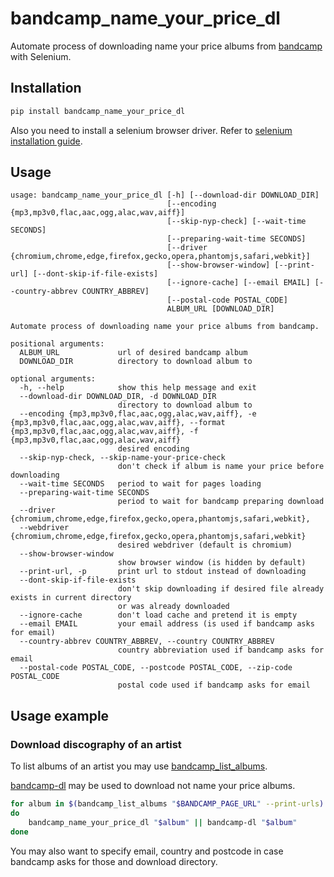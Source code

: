 # bandcamp_name_your_price_dl

Automate process of downloading name your price albums from [bandcamp](bandcamp.com) with Selenium.

## Installation

```sh
pip install bandcamp_name_your_price_dl
```

Also you need to install a selenium browser driver. Refer to [selenium installation guide](https://selenium-python.readthedocs.io/installation.html#drivers).

## Usage

```text
usage: bandcamp_name_your_price_dl [-h] [--download-dir DOWNLOAD_DIR]
                                   [--encoding {mp3,mp3v0,flac,aac,ogg,alac,wav,aiff}]
                                   [--skip-nyp-check] [--wait-time SECONDS]
                                   [--preparing-wait-time SECONDS]
                                   [--driver {chromium,chrome,edge,firefox,gecko,opera,phantomjs,safari,webkit}]
                                   [--show-browser-window] [--print-url] [--dont-skip-if-file-exists]
                                   [--ignore-cache] [--email EMAIL] [--country-abbrev COUNTRY_ABBREV]
                                   [--postal-code POSTAL_CODE]
                                   ALBUM_URL [DOWNLOAD_DIR]

Automate process of downloading name your price albums from bandcamp.

positional arguments:
  ALBUM_URL             url of desired bandcamp album
  DOWNLOAD_DIR          directory to download album to

optional arguments:
  -h, --help            show this help message and exit
  --download-dir DOWNLOAD_DIR, -d DOWNLOAD_DIR
                        directory to download album to
  --encoding {mp3,mp3v0,flac,aac,ogg,alac,wav,aiff}, -e {mp3,mp3v0,flac,aac,ogg,alac,wav,aiff}, --format {mp3,mp3v0,flac,aac,ogg,alac,wav,aiff}, -f {mp3,mp3v0,flac,aac,ogg,alac,wav,aiff}
                        desired encoding
  --skip-nyp-check, --skip-name-your-price-check
                        don't check if album is name your price before downloading
  --wait-time SECONDS   period to wait for pages loading
  --preparing-wait-time SECONDS
                        period to wait for bandcamp preparing download
  --driver {chromium,chrome,edge,firefox,gecko,opera,phantomjs,safari,webkit},
  --webdriver {chromium,chrome,edge,firefox,gecko,opera,phantomjs,safari,webkit}
                        desired webdriver (default is chromium)
  --show-browser-window
                        show browser window (is hidden by default)
  --print-url, -p       print url to stdout instead of downloading
  --dont-skip-if-file-exists
                        don't skip downloading if desired file already exists in current directory
                        or was already downloaded
  --ignore-cache        don't load cache and pretend it is empty
  --email EMAIL         your email address (is used if bandcamp asks for email)
  --country-abbrev COUNTRY_ABBREV, --country COUNTRY_ABBREV
                        country abbreviation used if bandcamp asks for email
  --postal-code POSTAL_CODE, --postcode POSTAL_CODE, --zip-code POSTAL_CODE
                        postal code used if bandcamp asks for email
```

## Usage example

### Download discography of an artist

To list albums of an artist you may use [bandcamp_list_albums](https://github.com/Layerex/bandcamp_list_albums).

[bandcamp-dl](https://github.com/iheanyi/bandcamp-dl) may be used to download not name your price albums.

```bash
for album in $(bandcamp_list_albums "$BANDCAMP_PAGE_URL" --print-urls)
do
    bandcamp_name_your_price_dl "$album" || bandcamp-dl "$album"
done
```

You may also want to specify email, country and postcode in case bandcamp asks for those and download directory.

